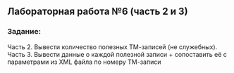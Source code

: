 ## Лабораторная работа №6 (часть 2 и 3)
### Задание:
Часть 2. Вывести количество полезных ТМ-записей (не служебных).   
Часть 3. Вывести данные о каждой полезной записи + сопоставить её с параметрами из XML файла по номеру ТМ-записи